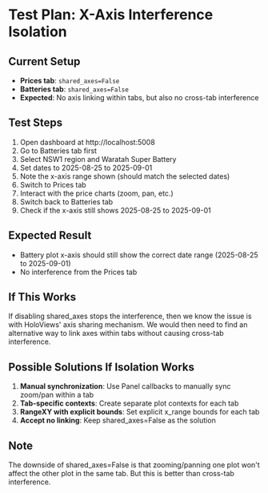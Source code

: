 # Test Plan: X-Axis Interference Isolation

## Current Setup
- **Prices tab**: `shared_axes=False` 
- **Batteries tab**: `shared_axes=False`
- **Expected**: No axis linking within tabs, but also no cross-tab interference

## Test Steps
1. Open dashboard at http://localhost:5008
2. Go to Batteries tab first
3. Select NSW1 region and Waratah Super Battery
4. Set dates to 2025-08-25 to 2025-09-01
5. Note the x-axis range shown (should match the selected dates)
6. Switch to Prices tab
7. Interact with the price charts (zoom, pan, etc.)
8. Switch back to Batteries tab
9. Check if the x-axis still shows 2025-08-25 to 2025-09-01

## Expected Result
- Battery plot x-axis should still show the correct date range (2025-08-25 to 2025-09-01)
- No interference from the Prices tab

## If This Works
If disabling shared_axes stops the interference, then we know the issue is with HoloViews' axis sharing mechanism. We would then need to find an alternative way to link axes within tabs without causing cross-tab interference.

## Possible Solutions If Isolation Works
1. **Manual synchronization**: Use Panel callbacks to manually sync zoom/pan within a tab
2. **Tab-specific contexts**: Create separate plot contexts for each tab
3. **RangeXY with explicit bounds**: Set explicit x_range bounds for each tab
4. **Accept no linking**: Keep shared_axes=False as the solution

## Note
The downside of shared_axes=False is that zooming/panning one plot won't affect the other plot in the same tab. But this is better than cross-tab interference.